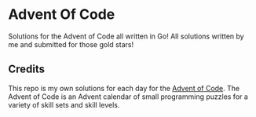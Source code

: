 # Advent Of Code 

Solutions for the Advent of Code all written in Go! All solutions written by me and submitted for those gold stars!

 ## Credits
This repo is my own solutions for each day for the [Advent of Code](https://adventofcode.com/). The Advent of Code is an Advent calendar of small programming puzzles for a variety of skill sets and skill levels.